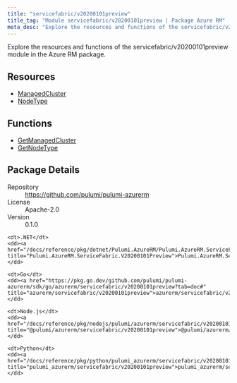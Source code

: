 ```yaml
---
title: "servicefabric/v20200101preview"
title_tag: "Module servicefabric/v20200101preview | Package Azure RM"
meta_desc: "Explore the resources and functions of the servicefabric/v20200101preview module in the Azure RM package."
---
```


<!-- WARNING: this file was generated by Pulumi Docs Generator. -->
<!-- Do not edit by hand unless you're certain you know what you are doing! -->

Explore the resources and functions of the servicefabric/v20200101preview module in the Azure RM package.

<h2 id="resources">Resources</h2>
<ul class="api">
    <li><a href="managedcluster" title="ManagedCluster"><span class="symbol resource"></span>ManagedCluster</a></li>
    <li><a href="nodetype" title="NodeType"><span class="symbol resource"></span>NodeType</a></li>
</ul>

<h2 id="functions">Functions</h2>
<ul class="api">
    <li><a href="getmanagedcluster" title="GetManagedCluster"><span class="symbol function"></span>GetManagedCluster</a></li>
    <li><a href="getnodetype" title="GetNodeType"><span class="symbol function"></span>GetNodeType</a></li>
</ul>

<h2 id="package-details">Package Details</h2>
<dl class="package-details">
	<dt>Repository</dt>
	<dd><a href="https://github.com/pulumi/pulumi-azurerm">https://github.com/pulumi/pulumi-azurerm</a></dd>
	<dt>License</dt>
	<dd>Apache-2.0</dd>
	<dt>Version</dt>
	<dd>0.1.0</dd>
</dl>



<dl class="tabular">

    <dt>.NET</dt>
    <dd><a href="/docs/reference/pkg/dotnet/Pulumi.AzureRM/Pulumi.AzureRM.ServiceFabric.V20200101Preview.html" title="Pulumi.AzureRM.ServiceFabric.V20200101Preview">Pulumi.AzureRM.ServiceFabric.V20200101Preview</a></dd>

    <dt>Go</dt>
    <dd><a href="https://pkg.go.dev/github.com/pulumi/pulumi-azurerm/sdk/go/azurerm/servicefabric/v20200101preview?tab=doc#" title="azurerm/servicefabric/v20200101preview">azurerm/servicefabric/v20200101preview</a></dd>

    <dt>Node.js</dt>
    <dd><a href="/docs/reference/pkg/nodejs/pulumi/azurerm/servicefabric/v20200101preview/#" title="@pulumi/azurerm/servicefabric/v20200101preview">@pulumi/azurerm/servicefabric/v20200101preview</a></dd>

    <dt>Python</dt>
    <dd><a href="/docs/reference/pkg/python/pulumi_azurerm/servicefabric/v20200101preview" title="pulumi_azurerm/servicefabric/v20200101preview">pulumi_azurerm/servicefabric/v20200101preview</a></dd>

</dl>

